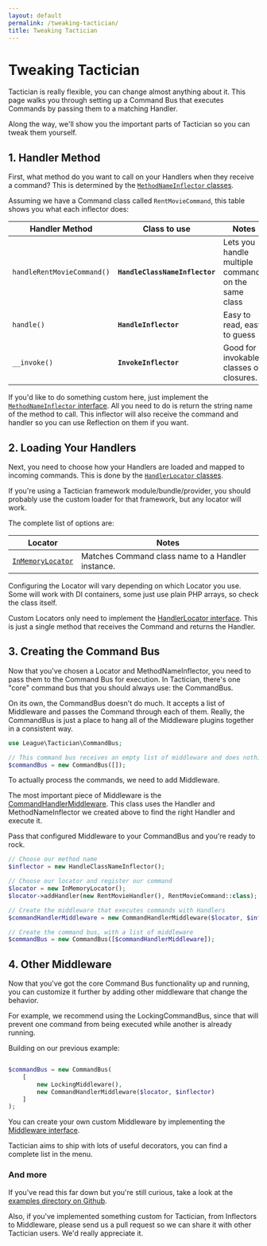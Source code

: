 ```yaml
---
layout: default
permalink: /tweaking-tactician/
title: Tweaking Tactician
---
```


# Tweaking Tactician
Tactician is really flexible, you can change almost anything about it. This page walks you through setting up a Command Bus that executes Commands by passing them to a matching Handler.

Along the way, we'll show you the important parts of Tactician so you can tweak them yourself.

## 1. Handler Method
First, what method do you want to call on your Handlers when they receive a command? This is determined by the [`MethodNameInflector` classes](https://github.com/thephpleague/tactician/tree/master/src/Handler/MethodNameInflector). 

Assuming we have a Command class called `RentMovieCommand`, this table shows you what each inflector does: 

Handler Method             | Class to use                   | Notes
---------------------------|--------------------------------|--------------------------------------------------------
`handleRentMovieCommand()` | **`HandleClassNameInflector`** | Lets you handle multiple commands on the same class
`handle()`                 | **`HandleInflector`**          | Easy to read, easy to guess
`__invoke()`               | **`InvokeInflector`**          | Good for invokable classes or closures.

If you'd like to do something custom here, just implement the [`MethodNameInflector` interface](https://github.com/thephpleague/tactician/blob/master/src/Handler/MethodNameInflector/MethodNameInflector.php). All you need to do is return the string name of the method to call. This inflector will also receive the command and handler so you can use Reflection on them if you want.

## 2. Loading Your Handlers
Next, you need to choose how your Handlers are loaded and mapped to incoming commands. This is done by the [`HandlerLocator` classes](https://github.com/thephpleague/tactician/tree/master/src/Handler/Locator). 

If you're using a Tactician framework module/bundle/provider, you should probably use the custom loader for that framework, but any locator will work.

The complete list of options are:

Locator           | Notes
------------------|---------------------------------------------------
[`InMemoryLocator`](https://github.com/thephpleague/tactician/blob/master/src/Handler/Locator/InMemoryLocator.php) | Matches Command class name to a Handler instance.

Configuring the Locator will vary depending on which Locator you use. Some will work with DI containers, some just use plain PHP arrays, so check the class itself.

Custom Locators only need to implement the [HandlerLocator interface](https://github.com/thephpleague/tactician/blob/master/src/Handler/Locator/HandlerLocator.php). This is just a single method that receives the Command and returns the Handler.

## 3. Creating the Command Bus
Now that you've chosen a Locator and MethodNameInflector, you need to pass them to the Command Bus for execution. In Tactician, there's one "core" command bus that you should always use: the CommandBus.

On its own, the CommandBus doesn't do much. It accepts a list of Middleware and passes the Command through each of them. Really, the CommandBus is just a place to hang all of the Middleware plugins together in a consistent way.

~~~ php
use League\Tactician\CommandBus;

// This command bus receives an empty list of middleware and does nothing.
$commandBus = new CommandBus([]);
~~~

To actually process the commands, we need to add Middleware.

The most important piece of Middleware is the [CommandHandlerMiddleware](https://github.com/thephpleague/tactician/blob/master/src/Handler/CommandHandlerMiddleware.php). This class uses the Handler and MethodNameInflector we created above to find the right Handler and execute it.

Pass that configured Middleware to your CommandBus and you're ready to rock.

~~~ php
// Choose our method name
$inflector = new HandleClassNameInflector();

// Choose our locator and register our command
$locator = new InMemoryLocator();
$locator->addHandler(new RentMovieHandler(), RentMovieCommand::class);

// Create the middleware that executes commands with Handlers
$commandHandlerMiddleware = new CommandHandlerMiddleware($locator, $inflector);

// Create the command bus, with a list of middleware
$commandBus = new CommandBus([$commandHandlerMiddleware]);
~~~

## 4. Other Middleware
Now that you've got the core Command Bus functionality up and running, you can customize it further by adding other middleware that change the behavior.

For example, we recommend using the LockingCommandBus, since that will prevent one command from being executed while another is already running.

Building on our previous example:

~~~ php

$commandBus = new CommandBus(
    [
        new LockingMiddleware(),
        new CommandHandlerMiddleware($locator, $inflector)
    ]
);
~~~

You can create your own custom Middleware by implementing the [Middleware interface](https://github.com/thephpleague/tactician/blob/master/src/Middleware.php).

Tactician aims to ship with lots of useful decorators, you can find a complete list in the menu.

### And more
If you've read this far down but you're still curious, take a look at the [examples directory on Github](https://github.com/thephpleague/tactician/tree/master/examples).

Also, if you've implemented something custom for Tactician, from Inflectors to Middleware, please send us a pull request so we can share it with other Tactician users. We'd really appreciate it.
